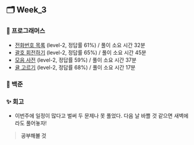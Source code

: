 ## 🗂️ Week_3

### 👾 프로그래머스

- [전화번호 목록](https://school.programmers.co.kr/learn/courses/30/lessons/42577#) (level-2, 정답률 61%) / 풀이 소요 시간 32분
- [괄호 회전하기](https://school.programmers.co.kr/learn/courses/30/lessons/76502) (level-2, 정답률 65%) / 풀이 소요 시간 45분
- [모음 사전](https://school.programmers.co.kr/learn/courses/30/lessons/84512) (level-2, 정답률 59%) / 풀이 소요 시간 37분
- [귤 고르기](https://school.programmers.co.kr/learn/courses/30/lessons/138476) (level-2, 정답률 68%) / 풀이 소요 시간 17분

### 🤖 백준

### ✨ 회고

- 이번주에 일정이 많다고 벌써 두 문제나 못 풀었다. 다음 날 바쁠 것 같으면 새벽에라도 풀어놓자!

> **공부해볼 것**

```

```
